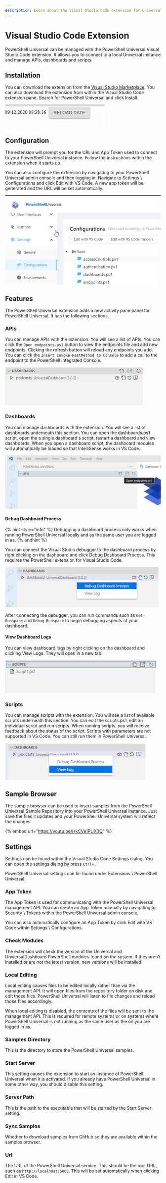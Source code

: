 ```yaml
---
description: Learn about the Visual Studio Code extension for Universal.
---
```


# Visual Studio Code Extension

PowerShell Universal can be managed with the PowerShell Universal Visual Studio Code extension. It allows you to connect to a local Universal instance and manage APIs, dashboards and scripts. 

## Installation

You can download the extension from the [Visual Studio Marketplace](https://marketplace.visualstudio.com/items?itemName=ironmansoftware.powershell-universal). You can also download the extension from within the Visual Studio Code extension pane. Search for PowerShell Universal and click Install.  

![](.gitbook/assets/image%20%28117%29.png)

## Configuration

The extension will prompt you for the URL and App Token used to connect to your PowerShell Universal instance. Follow the instructions within the extension when it starts up. 

You can also configure the extension by navigating to your PowerShell Universal admin console and then logging in. Navigate to Settings \ Configurations and click Edit with VS Code. A new app token will be generated and the URL will be set automatically. 

![](.gitbook/assets/image%20%28287%29.png)

## Features

The PowerShell Universal extension adds a new activity pane panel for PowerShell Universal. It has the following sections. 

### APIs

You can manage APIs with the extension. You will see a list of APIs. You can click the `Open endpoints.ps1` button to view the endpoints file and add new endpoints. Clicking the refresh button will reload any endpoints you add. You can click the `Insert Invoke-RestMethod to Console` to add a call to the endpoint to the PowerShell Integrated Console. 

![](.gitbook/assets/image%20%28113%29.png)

### Dashboards

You can manage dashboards with the extension. You will see a list of dashboards underneath this section. You can open the dashboards.ps1 script, open the a single dashboard's script, restart a dashboard and view dashboards. When you open a dashboard script, the dashboard modules will automatically be loaded so that IntelliSense works in VS Code. 

![](.gitbook/assets/image%20%28118%29.png)

#### Debug Dashboard Process

{% hint style="info" %}
Debugging a dashboard process only works when running PowerShell Universal locally and as the same user you are logged in as. 
{% endhint %}

You can connect the Visual Studio debugger to the dashboard process by right clicking on the dashboard and click Debug Dashboard Process. This requires the PowerShell extension for Visual Studio Code. 

![](.gitbook/assets/image%20%28130%29.png)

After connecting the debugger, you can run commands such as `Get-Runspace` and `Debug-Runspace` to begin debugging aspects of your dashboard. 

#### View Dashboard Logs

You can view dashboard logs by right clicking on the dashboard and clicking View Logs. They will open in a new tab.

![](.gitbook/assets/image%20%28121%29.png)

### Scripts

You can manage scripts with the extension. You will see a list of available scripts underneath this section. You can edit the scripts.ps1, edit an individual script and run scripts. When running scripts, you will receive feedback about the status of the script. Scripts with parameters are not supported in VS Code. You can still run them in PowerShell Universal. 

![](.gitbook/assets/image%20%28115%29.png)

## Sample Browser

The sample browser can be used to insert samples from the PowerShell Universal Sample Repository into your PowerShell Universal instance. Just save the files it updates and your PowerShell Universal system will reflect the changes. 

{% embed url="https://youtu.be/HkCVe1PUX0Q" %}

## Settings

Settings can be found within the Visual Studio Code Settings dialog. You can open the settings dialog by press `Ctrl+,`

PowerShell Universal settings can be found under Extensions \ PowerShell Universal. 

### App Token

The App Token is used for communicating with the PowerShell Universal management API. You can create an App Token manually by navigating to Security \ Tokens within the PowerShell Universal admin console. 

You can also automatically configure an App Token by click Edit with VS Code within Settings \ Configurations. 

### Check Modules

The extension will check the version of the Universal and UnviersalDashboard PowerShell modules found on the system. If they aren't installed or are not the latest version, new versions will be installed. 

### Local Editing

Local editing causes files to be edited locally rather than via the management API. It will open files from the repository folder on disk and edit those files. PowerShell Universal will listen to file changes and reload those files accordingly. 

When local editing is disabled, the contents of the files will be sent to the management API. This is required for remote systems or on systems where PowerShell Universal is not running as the same user as the on you are logged in as. 

### Samples Directory

This is the directory to store the PowerShell Universal samples. 

### Start Server 

This setting causes the extension to start an instance of PowerShell Universal when it is activated. If you already have PowerShell Universal in some other way, you should disable this setting.

### Server Path

This is the path to the executable that will be started by the Start Server setting.  

### Sync Samples

Whether to download samples from GitHub so they are available within the samples browser. 

### Url

The URL of the PowerShell Universal service. This should be the root URL, such as `http://localhost:5000`. This will be set automatically when clicking Edit in VS Code. 





